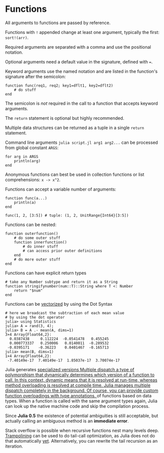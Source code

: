 # Functions


All arguments to functions are passed by reference.

Functions with `!` appended change at least one argument, typically the first:
`sort!(arr)`.

Required arguments are separated with a comma and use the positional notation.

Optional arguments need a default value in the signature, defined with `=`.

Keyword arguments use the named notation and are listed in the function's
signature after the semicolon:

````
function func(req1, req2; key1=dflt1, key2=dflt2)
    # do stuff
end
````

The semicolon is *not* required in the call to a function that accepts keyword arguments.

The `return` statement is optional but highly recommended.

Multiple data structures can be returned as a tuple in a single `return` statement.

Command line arguments `julia script.jl arg1 arg2...` can be processed from global
constant `ARGS`:

```
for arg in ARGS
    println(arg)
end
```

Anonymous functions can best be used in collection functions or list comprehensions:
`x -> x^2`.

Functions can accept a variable number of arguments:

```
function func(a...)
    println(a)
end

func(1, 2, [3:5]) # tuple: (1, 2, UnitRange{Int64}[3:5])
```

Functions can be nested:

```
function outerfunction()
    # do some outer stuff
    function innerfunction()
        # do inner stuff
        # can access prior outer definitions
    end
    # do more outer stuff
end
```

Functions can have explicit return types

```
# take any Number subtype and return it as a String
function stringifynumber(num::T)::String where T <: Number
    return "$num"
end
```

Functions can be
[vectorized](https://docs.julialang.org/en/v1/manual/functions/#man-vectorized-1)
by using the Dot Syntax

```
# here we broadcast the subtraction of each mean value
# by using the dot operator
julia> using Statistics
julia> A = rand(3, 4);
julia> B = A .- mean(A, dims=1)
3×4 Array{Float64,2}:
  0.0387438     0.112224  -0.0541478   0.455245
  0.000773337   0.250006   0.0140011  -0.289532
 -0.0395171    -0.36223    0.0401467  -0.165713
julia> mean(B, dims=1)
1×4 Array{Float64,2}:
 -7.40149e-17  7.40149e-17  1.85037e-17  3.70074e-17
```

Julia generates <a class="tooltip" href="#">specialized versions<span> Multiple dispatch a type of
polymorphism that dynamically determines which version of a function to
call. In this context, dynamic means that it is resolved at run-time,
whereas method overloading is resolved at compile time. Julia manages
multiple dispatch completely in the background. Of course, you can
provide custom function overloadings with type annotations. </span></a>
of functions based on data types. When a function is called with the
same argument types again, Julia can look up the native machine code and
skip the compilation process.

Since **Julia 0.5** the existence of potential
ambiguities is still acceptable, but actually calling an ambiguous
method is an **immediate error**.

Stack overflow is possible when recursive functions nest many levels
deep. [Trampolining](https://web.archive.org/web/20140420011956/http://blog.zachallaun.com/post/jumping-julia) can
be used to do tail-call optimization, as Julia does not do that
automatically [yet](https://github.com/JuliaLang/julia/issues/4964).
Alternatively, you can rewrite the tail recursion as an iteration.
